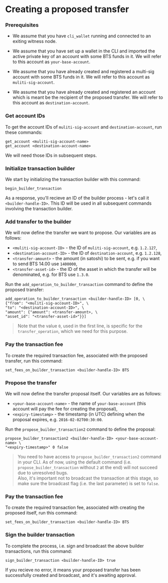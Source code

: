 # Creating a proposed transfer

### Prerequisites
* We assume that you have `cli_wallet` running and connected to an exiting witness node.

* We assume that you have set up a wallet in the CLI and imported the active private key of an account with some BTS funds in it. We will refer to this account as `your-base-account`.

* We assume that you have already created and registered a multi-sig account with some BTS funds in it. We will refer to this account as `muliti-sig-account`.

* We assume that you have already created and registered an account which is meant be the recipient of the proposed transfer. We will refer to this account as `destination-account`.


### Get account IDs
To get the account IDs of `muliti-sig-account` and `destination-account`, run these commands:
```
get_account <muliti-sig-account-name>
get_account <destination-account-name>
```
We will need those IDs in subsequent steps.

### Initialize transaction builder
We start by initializing the transaction builder with this command:
```
begin_builder_transaction
```
As a response, you'll recieve an ID of the builder process - let's call it `<builder-handle-ID>`. This ID will be used in all subsequent commands involving the transaction builder.

### Add transfer to the builder
We will now define the transfer we want to propose. Our variables are as follows:  
* `<muliti-sig-account-ID>` - the ID of `muliti-sig-account`, e.g. `1.2.127`,
* `<destination-account-ID>` - the ID of `destination-account`, e.g. `1.2.128`,
* `<transfer-amount>` - the amount (in satoshi) to be sent, e.g. if you want to send BTS 14.00 use `1400000`,    
* `<transfer-asset-id>` - the ID of the asset in which the transfer will be denominated, e.g. for BTS use `1.3.0`.

Run the `add_operation_to_builder_transaction` command to define the proposed transfer:
```
add_operation_to_builder_transaction <builder-handle-ID> [0, \
{"from": "<muliti-sig-account-ID>", \
"to": "<destination-account-ID>", \
"amount": {"amount": <transfer-amount>, \
"asset_id": "<transfer-asset-id>"}}]
```
> Note that the value `0`, used in the first line, is specific for the `transfer_operation`, which we need for this purpose.

### Pay the transaction fee
To create the required transaction fee, associated with the proposed transfer, run this command: 
```
set_fees_on_builder_transaction <builder-handle-ID> BTS
```

### Propose the transfer
We will now define the transfer proposal itself. Our variables are as follows:  
* `<your-base-account-name>` - the name of `your-base-account` (this account will pay the fee for creating the proposal),
* `<expiry-timestamp>` - the timestamp (in UTC) defining when the proposal expires, e.g. `2016-02-02T00:30:00`.

Run the `propose_builder_transaction2` command to define the proposal:
```
propose_builder_transaction2 <builder-handle-ID> <your-base-account-name> \
"<expiry-timestamp>" 0 false
```
> You need to have access to `propose_builder_transaction2` command in your CLI. As of now, using the default command (i.e. `propose_builder_transaction` without `2` at the end) will not succeed due to unresolved bugs.  
Also, it's important not to broadcast the transaction at this stage, so make sure the broadcast flag (i.e. the last parameter) is set to `false`.

### Pay the transaction fee
To create the required transaction fee, associated with creating the proposed itself, run this command: 
```
set_fees_on_builder_transaction <builder-handle-ID> BTS
```

### Sign the builder transaction
To complete the process, i.e. sign and broadcast the above builder transactions, run this command:
```
sign_builder_transaction <builder-handle-ID> true
```
If you recieve no error, it means your proposed transfer has been successfully created and broadcast, and it's awaiting approval.